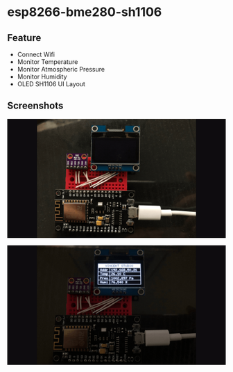 # esp8266-bme280-sh1106

## Feature

- Connect Wifi
- Monitor Temperature
- Monitor Atmospheric Pressure
- Monitor Humidity
- OLED SH1106 UI Layout

## Screenshots

![](images/01.png)

![](images/02.png)